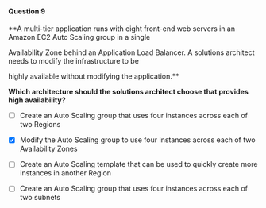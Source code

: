 #### Question  9


**A multi-tier application runs with eight front-end web servers in an Amazon EC2 Auto Scaling group in a single

Availability Zone behind an Application Load Balancer. A solutions architect needs to modify the infrastructure to be

highly available without modifying the application.**


**Which architecture should the solutions architect choose that provides high availability?**


- [ ] Create an Auto Scaling group that uses four instances across each of two Regions


- [x] Modify the Auto Scaling group to use four instances across each of two Availability Zones


- [ ] Create an Auto Scaling template that can be used to quickly create more instances in another Region


- [ ] Create an Auto Scaling group that uses four instances across each of two subnets

